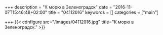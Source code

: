 +++
description = "К морю в Зеленоградск"
date = "2016-11-07T15:46:48+02:00"
title = "04112016"
keywords = []
categories = ["main"]

+++
{{< cdnfigure src="/images/04112016.jpg" title="К морю в Зеленоградск." >}}

<!--more-->